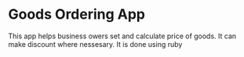 # Goods Ordering App

This app helps business owers set and calculate price of goods.
It can make discount where nessesary.
It is done using ruby 


